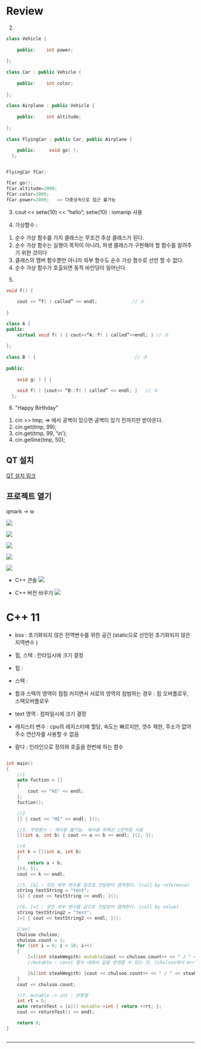 # Review

2. 
```cpp
class Vehicle {
  
    public:    int power;
  
};
  
class Car : public Vehicle {
  
    public:    int color;
  
};
  
class Airplane : public Vehicle {
  
    public:    int altitude;
  
};
  
class FlyingCar : public Car, public Airplane {
  
    public:     void go( );
  };


FlyingCar fCar;

fCar.go();
fCar.altitude=2000;
fCar.color=2000;
fCar.power=2000;   => 다중상속으로 접근 불가능

```

3. cout << setw(10) << “hello”;
setw(10) : iomanip 사용

4. 가상함수 : 
1) 순수 가상 함수를 가지 클래스는 무조건 추상 클래스가 된다.
2) 순수 가상 함수는 실행이 목적이 아니라, 파생 클래스가 구현해야 할 함수를 알려주기 위한 것이다
3) 클래스의 멤버 함수뿐만 아니라 외부 함수도 순수 가상 함수로 선언 할 수 없다.
4) 순수 가상 함수가 호출되면 동적 바인딩이 일어난다.

5. 
```cpp
void f() {                     
  
    cout << “f( ) called” << endl;             // ①
  
}

class A {
public:
    virtual void f( ) { cout<<“A::f( ) called”<<endl; } // ②
  
};
  
class B : {                                     // ③
  
public:
  
    void g( ) { }
  
    void f( ) {cout<< “B::f( ) called” << endl; }   // ④
  };

```

6. "Happy Birthday"
1) cin >> tmp;              => 에서 공백이 있으면 공백이 있기 전까지만 받아온다. 
2) cin.get(tmp, 99);
3) cin.get(tmp, 99, ‘\n’);
4) cin.getline(tmp, 50);


## QT 설치
[QT 설치 링크](https://www.qt.io/download-qt-installer?hsCtaTracking=99d9dd4f-5681-48d2-b096-470725510d34%7C074ddad0-fdef-4e53-8aa8-5e8a876d6ab4) 

## 프로젝트 열기

qmark -> w

![](Image/2022-01-28-09-11-37.png)

![](Image/2022-01-28-09-12-12.png)

![](Image/2022-01-28-09-12-02.png)

![](Image/2022-01-28-09-11-22.png)

![](Image/2022-01-28-09-13-50.png)


- C++ 콘솔 
![](Image/2022-01-28-09-17-43.png)

- C++  버전 바꾸기
![](Image/2022-01-28-09-15-48.png)


# C++ 11
- bss : 초기화되지 않은 전역변수를 위한 공간 (static으로 선언된 초기화되지 않은 지역변수 )

- 힙, 스택 : 런타임시에 크기 결정
- 힙 : 
- 스택  : 
- 합과 스택의 영역이 점점 커지면서 서로의 영역의 침범하는 경우 : 힙 오버플로우, 스택오버플로우

- text 영역 : 컴파일시에 크기 결정 

- 레지스터 변수 : cpu의 레지스터에 할당, 속도는 빠르지만, 갯수 제한, 주소가 없어 주소 연산자를 사용할 수 없음

- 람다 : 인라인으로 정의와 호출을 한번에 하는 함수 
```cpp

int main()
{
	//1
	auto fuction = [] 
	{
		cout << "HI" << endl;
	};
	fuction();

	//2
	[] { cout << "HI" << endl; }();

	//3. 무명함수 : 재사용 불가능. 재사용 위해선 1번처럼 사용
	[](int a, int b) { cout << a << b << endl; }(2, 3);

	//4
	int k = [](int a, int b) 
	{ 
		return a + b; 
	}(4, 5);
	cout << k << endl;

	//5. [&] : 모든 외부 변수를 참조로 전달받아 캡쳐한다. (call by reference)
 	string testString = "test";
	[&] { cout << testString << endl; }();

	//6. [=] : 모든 외부 변수를 값으로 전달받아 캡쳐한다. (call by value) 
	string testString2 = "test";
	[=] { cout << testString2 << endl; }();

    //ex)
	Chulsoo chulsoo;
	chulsoo.count = 1;
	for (int i = 0; i < 10; i++)
	{
		[=](int steakWegith) mutable{cout << chulsoo.count++ << " / " << steakWegith + i << endl; } (1000);
		//mutable : const 함수 내에서 값을 변경할 수 있는 것. (chulsoo에서 error로 mutable을 사용)

        [&](int steakWegith) {cout << chulsoo.count++ << " / " << steakWegith + i << endl; } (1000); // 정상동작
	}
	cout << chulsoo.count;

    //7. mutable -> int : 반환형
    int rt = 5;
	auto returnTest = [&]() mutable->int { return ++rt; };
	cout << returnTest() << endl;

	return 0;
}



```










----